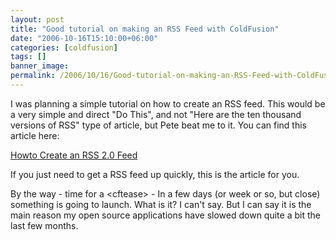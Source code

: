 ```yaml
---
layout: post
title: "Good tutorial on making an RSS Feed with ColdFusion"
date: "2006-10-16T15:10:00+06:00"
categories: [coldfusion]
tags: []
banner_image: 
permalink: /2006/10/16/Good-tutorial-on-making-an-RSS-Feed-with-ColdFusion
---
```


I was planning a simple tutorial on how to create an RSS feed. This would be a very simple and direct "Do This", and not "Here are the ten thousand versions of RSS" type of article, but Pete beat me to it. You can find this article here:

<a href="http://www.petefreitag.com/item/465.cfm">Howto Create an RSS 2.0 Feed</a>

If you just need to get a RSS feed up quickly, this is the article for you. 

By the way - time for a &lt;cftease&gt; - In a few days (or week or so, but close) something is going to launch. What is it? I can't say. But I can say it is the main reason my open source applications have slowed down quite a bit the last few months.